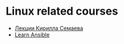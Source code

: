 # Linux related courses

- [Лекции Кирилла Семаева](semaev/index.md)
- [Learn Ansible](ansible/index.md)
